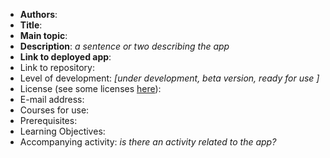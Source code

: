 - **Authors**:
- **Title**:
- **Main topic**:
- **Description**: *a sentence or two describing the app*
- **Link to deployed app**:
- Link to repository:
- Level of development: *[under development, beta version, ready for use ]*
- License (see some licenses [here](https://creativecommons.org/about/cclicenses/)): 
- E-mail address:
- Courses for use:
- Prerequisites:
- Learning Objectives: 
- Accompanying activity: _is there an activity related to the app?_